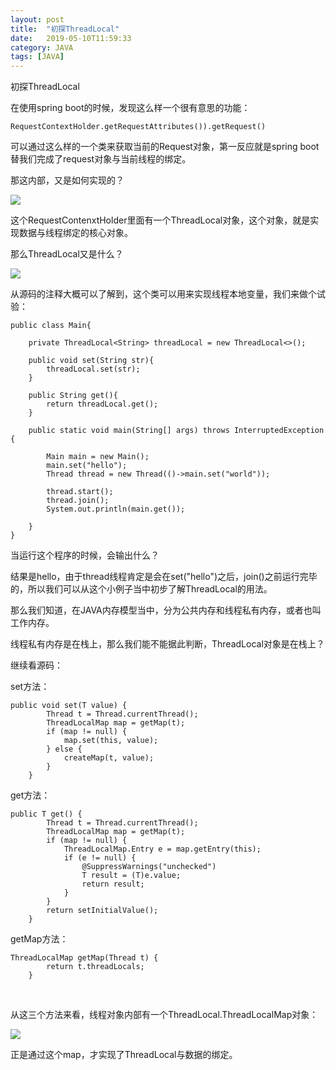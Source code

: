 ```yaml
---
layout: post
title:  "初探ThreadLocal"
date:   2019-05-10T11:59:33
category: JAVA
tags: [JAVA]
---
```


初探ThreadLocal

<p>在使用spring boot的时候，发现这么样一个很有意思的功能：</p><pre><code>RequestContextHolder.getRequestAttributes()).getRequest()</code></pre><p>可以通过这么样的一个类来获取当前的Request对象，第一反应就是spring boot替我们完成了request对象与当前线程的绑定。</p><p>那这内部，又是如何实现的？</p><p><img src="https://ismy1.oss-cn-qingdao.aliyuncs.com/blog/1557413255826.png" style="max-width:100%;"><br></p><p>这个RequestContenxtHolder里面有一个ThreadLocal对象，这个对象，就是实现数据与线程绑定的核心对象。</p><p>那么ThreadLocal又是什么？</p><p><img src="https://ismy1.oss-cn-qingdao.aliyuncs.com/blog/1557413403768.png" style="max-width:100%;"><br></p><p>从源码的注释大概可以了解到，这个类可以用来实现线程本地变量，我们来做个试验：</p><pre><code>public class Main{<br>    <br>    private ThreadLocal&lt;String&gt; threadLocal = new ThreadLocal&lt;&gt;();<br><br>    public void set(String str){<br>        threadLocal.set(str);<br>    }<br><br>    public String get(){<br>        return threadLocal.get();<br>    }<br><br>    public static void main(String[] args) throws InterruptedException {<br><br>        Main main = new Main();<br>        main.set("hello");<br>        Thread thread = new Thread(()-&gt;main.set("world"));<br><br>        thread.start();<br>        thread.join();<br>        System.out.println(main.get());<br><br>    }<br>}</code></pre><p>当运行这个程序的时候，会输出什么？</p><p>结果是hello，由于thread线程肯定是会在set("hello")之后，join()之前运行完毕的，所以我们可以从这个小例子当中初步了解ThreadLocal的用法。</p><p>那么我们知道，在JAVA内存模型当中，分为公共内存和线程私有内存，或者也叫工作内存。</p><p>线程私有内存是在栈上，那么我们能不能据此判断，ThreadLocal对象是在栈上？</p><p>继续看源码：</p><p>set方法：</p><pre><code>public void set(T value) {<br>        Thread t = Thread.currentThread();<br>        ThreadLocalMap map = getMap(t);<br>        if (map != null) {<br>            map.set(this, value);<br>        } else {<br>            createMap(t, value);<br>        }<br>    }</code></pre><p>get方法：</p><pre><code>public T get() {<br>        Thread t = Thread.currentThread();<br>        ThreadLocalMap map = getMap(t);<br>        if (map != null) {<br>            ThreadLocalMap.Entry e = map.getEntry(this);<br>            if (e != null) {<br>                @SuppressWarnings("unchecked")<br>                T result = (T)e.value;<br>                return result;<br>            }<br>        }<br>        return setInitialValue();<br>    }</code></pre><p>getMap方法：</p><pre><code>ThreadLocalMap getMap(Thread t) {<br>        return t.threadLocals;<br>    }</code></pre><p><br></p><p>从这三个方法来看，线程对象内部有一个ThreadLocal.ThreadLocalMap对象：</p><p><img src="https://ismy1.oss-cn-qingdao.aliyuncs.com/blog/1557413873402.png" style="max-width:100%;"><br></p><p>正是通过这个map，才实现了ThreadLocal与数据的绑定。</p>